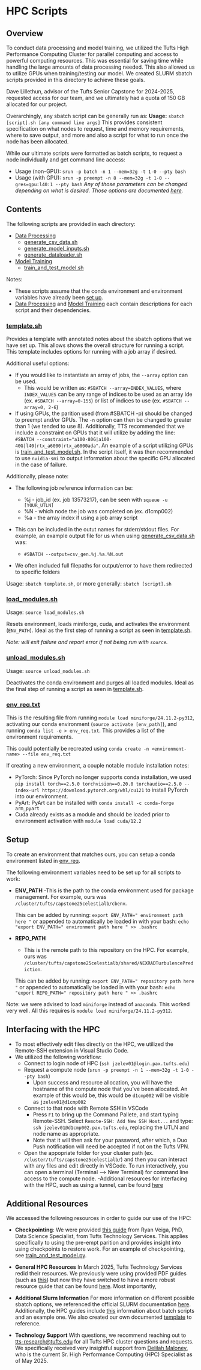 # HPC Scripts

## Overview
To conduct data processing and model training, we utilized the Tufts High Performance Computing Cluster for parallel computing and access to powerful computing resources. This was essential for saving time while handling the large amounts of data processing needed. This also allowed us to utilize GPUs when training/testing our model. We created SLURM sbatch scripts provided in this directory to achieve these goals.

Dave Lillethun, advisor of the Tufts Senior Capstone for 2024-2025, requested access for our team, and we ultimately had a quota of 150 GB allocated for our project. 

Overarchingly, any sbatch script can be generally run as:
**Usage:** `sbatch [script].sh [any command line args]`
This provides consistent specification on what nodes to request, time and memory requirements, where to save output, and more and also a script for what to run once the node has been allocated. 

While our ultimate scripts were formatted as batch scripts, to request a node individually and get command line access:
- Usage (non-GPU): `srun -p batch -n 1 --mem=32g -t 1-0 --pty bash`
- Usage (with GPU): `srun -p preempt -n 8 --mem=32g -t 1-0 --gres=gpu:l40:1 --pty bash`
_Any of those parameters can be changed depending on what is desired. Those options are documented [here](https://rtguides.it.tufts.edu/hpc/slurm/interactive.html)._ 

## Contents

The following scripts are provided in each directory:
- [Data Processing](./data_processing/)
  - [generate_csv_data.sh](./data_processing/generate_csv_data.sh)
  - [generate_model_inputs.sh](./data_processing/generate_model_inputs.sh)
  - [generate_dataloader.sh](./data_processing/generate_dataloader.sh)
- [Model Training](./model_training/)
  - [train_and_test_model.sh](./model_training/train_and_test_model.sh)

Notes:
- These scripts assume that the conda environment and environment variables have already been [set up](#setup).
- [Data Processing](./data_processing/README.md) and [Model Training](./model_training/README.md) each contain descriptions for each script and their dependencies. 

### [template.sh](template.sh)
Provides a template with annotated notes about the sbatch options that we have set up. This allows shows the overall structure for running a script. This template includes options for running with a job array if desired.

Additional useful options:
- If you would like to instantiate an array of jobs, the `--array` option can be used.
  - This would be written as: `#SBATCH --array=INDEX_VALUES`, where `INDEX_VALUES` can be any range of indices to be used as an array ide (ex. `#SBATCH --array=0-155`) or list of indices to use (ex. `#SBATCH --array=0, 2-6`)
- If using GPUs, the parition used (from #SBATCH -p) should be changed to preempt and/or GPUs. The `-n` option can then be changed to greater than 1 (we tended to use 8). Additionally, TTS recommended that we include a constraint on GPUs that it will utilize by adding the line:
`#SBATCH --constraint="a100-80G|a100-40G|l40|rtx_a6000|rtx_a6000ada"`. An example of a script utilizing GPUs is [train_and_test_model.sh](./model_training/train_and_test_model.sh). In the script itself, it was then recommended to use `nvidia-smi` to output information about the specific GPU allocated in the case of failure.

Additionally, please note:
- The following job reference information can be:
  - %j - job_id (ex. job 13573217), can be seen with `squeue -u [YOUR_UTLN]`
  - %N - which node the job was completed on (ex. d1cmp002)
  - %a - the array index if using a job array script

- This can be included in the outut names for stderr/stdout files. For example, an example output file for us when using [generate_csv_data.sh](./data_processing/generate_csv_data.sh) was:
  - `#SBATCH --output=csv_gen.%j.%a.%N.out`
- We often included full filepaths for output/error to have them redirected to specific folders

Usage: `sbatch template.sh`, or more generally: `sbatch [script].sh`

### [load_modules.sh](load_modules.sh)

Usage: `source load_modules.sh`

Resets environment, loads miniforge, cuda, and activates the environment (`ENV_PATH`). Ideal as the first step of running a script as seen in [template.sh](./template.sh).

*Note: will exit failure and report error if not being run with `source`.*

### [unload_modules.sh](unload_modules.sh)

Usage: `source unload_modules.sh`

Deactivates the conda environment and purges all loaded modules. Ideal as the final step of running a script as seen in [template.sh](./template.sh).

### [env_req.txt](env_req.txt)

This is the resulting file from running `module load miniforge/24.11.2-py312`, activating our conda environment (`source activate [env_path]`), and running  `conda list -e > env_req.txt`. This provides a list of the environment requirements.

This could potentially be recreated using `conda create -n <environment-name> --file env_req.txt`

If creating a new environment, a couple notable module installation notes:
- PyTorch: Since PyTorch no longer supports conda installation, we used `pip install torch==2.5.0 torchvision==0.20.0 torchaudio==2.5.0 --index-url https://download.pytorch.org/whl/cu121` to install PyTorch into our environment.
- PyArt: PyArt can be installed with `conda install -c conda-forge arm_pyart`
- Cuda already exists as a module and should be loaded prior to environment activation with `module load cuda/12.2`

## Setup

To create an environment that matches ours, you can setup a conda environment listed in [env_req](#env_req). 

The following environment variables need to be set up for all scripts to work: 

- **ENV_PATH**
  -This is the path to the conda environment used for package management. For example, ours was `/cluster/tufts/capstone25celestialb/cbenv`. 
  
  This can be added by running: `export ENV_PATH=" environment path here "` or appended to automatically be loaded in with your bash: `echo "export ENV_PATH=" environment path here " >> .bashrc`

- **REPO_PATH**
  - This is the remote path to this repository on the HPC. For example, ours was `/cluster/tufts/capstone25celestialb/shared/NEXRADTurbulencePrediction`. 
  
  This can be added by running: `export ENV_PATH=" repository path here "` or appended to automatically be loaded in with your bash: `echo "export REPO_PATH=" repository path here " >> .bashrc`

Note: we were advised to load `miniforge` instead of `anaconda`. This worked very well. All this requires is `module load miniforge/24.11.2-py312`. 

## Interfacing with the HPC
- To most effectively edit files directly on the HPC, we utilized the Remote-SSH extension in Visual Studio Code.
- We utilized the following workflow:
  - Connect to login node of HPC (`ssh jzelev01@login.pax.tufts.edu`)
  - Request a compute node (`srun -p preempt -n 1 --mem=32g -t 1-0 --pty bash`)
    - Upon success and resource allocation, you will have the hostname of the compute node that you've been allocated. An example of this would be, this would be `d1cmp002` will be visible as `jzelev01@d1cmp002`
  - Connect to that node with Remote SSH in VSCode 
    - Press `F1` to bring up the Command Pallete, and start typing Remote-SSH. Select `Remote-SSH: Add New SSH Host...` and type: `ssh jzelev01@d1cmp002.pax.tufts.edu`, replacing the UTLN and node name as appropriate. 
    - Note that it will then ask for your password, after which, a Duo Push notification will need be accepted if not on the Tufts VPN. 
  - Open the appopriate folder for your cluster path (ex. `/cluster/tufts/capstone25celestialb/`) and then you can interact with any files and edit directly in VSCode. To run interactively, you can open a terminal (Terminal --> New Terminal) for command line access to the compute node.
-Additional resources for interfacing with the HPC, such as using a tunnel, can be found [here](https://rtguides.it.tufts.edu/hpc/application/40-vscode.html)


## Additional Resources 
We accessed the following resources in order to guide our use of the HPC:
- **Checkpointing**: We were provided [this guide](https://tufts.app.box.com/s/jav14xvd0m25hp7kij1yr908xt2byn9f) from Ryan Veiga, PhD, Data Science Specialist, from Tufts Technology Services. This applies specifically to using the pre-empt parition and provides insight into using checkpoints to restore work. For an example of checkpointing, see [train_and_test_model.py](../../model_training/train_and_test_model.py).

- **General HPC Resources** In March 2025, Tufts Technology Services redid their resources. We previously were using provided PDF guides (such as [this](https://tufts.app.box.com/v/Pax-User-Guide)) but now they have switched to have a more robust resource guide that can be found [here](https://rtguides.it.tufts.edu/hpc/index.html). Most importantly, 

- **Additional Slurm Information** For more information on different possible sbatch options, we referenced the official SLURM documentation [here](https://slurm.schedmd.com/sbatch.html). Additionally, the HPC guides include [this](https://rtguides.it.tufts.edu/hpc/slurm/batchjob.html) information about batch scripts and an example one. We also created our own documented [template](./template.sh) to reference.

- **Technology Support** With questions, we recommend reaching out to tts-research@tufts.edu for all Tufts HPC cluster questions and requests. We specifically received very insightful support from [Delilah Maloney](mailto:Delilah.Maloney@tufts.edu), who is the current Sr. High Performance Computing (HPC) Specialist as of May 2025.

